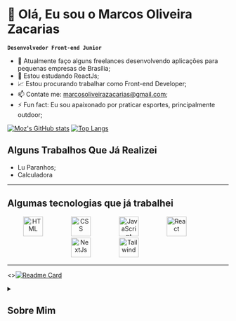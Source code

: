 # :punch: Olá, Eu sou o Marcos Oliveira Zacarias
**`Desenvolvedor Front-end Junior`**


- 🔭 Atualmente faço alguns freelances desenvolvendo aplicações para pequenas empresas de Brasília;
- 🌱 Estou estudando ReactJs;
- 📈 Estou procurando trabalhar como Front-end Developer;
- 📫 Contate me: marcosoliveirazacarias@gmail.com;
- ⚡ Fun fact: Eu sou apaixonado por praticar esportes, principalmente outdoor;

[![Moz's GitHub stats](https://github-readme-stats.vercel.app/api?username=Moz98&theme=great-gatsby)](https://github.com/Moz98/github-readme-stats) 
[![Top Langs](https://github-readme-stats.vercel.app/api/top-langs/?username=Moz98&theme=great-gatsby)](https://github.com/Moz98/github-readme-stats)

## Alguns Trabalhos Que Já Realizei 
- Lu Paranhos;
- Calculadora
----

## Algumas tecnologias que já trabalhei
<div display="flex" align="center">
  <img width="45px" alt="HTML" style="padding-right:60px" src="https://cdn.jsdelivr.net/gh/devicons/devicon/icons/html5/html5-plain-wordmark.svg" />
  <img width="45px" alt="CSS" style="padding-right:60px" src="https://cdn.jsdelivr.net/gh/devicons/devicon/icons/css3/css3-plain-wordmark.svg" />
  <img width="45px" alt="JavaScript" style="padding-right:60px" src="https://cdn.jsdelivr.net/gh/devicons/devicon/icons/javascript/javascript-plain.svg" />
  <img width="45px" alt="React" style="padding-right:60px" src="https://cdn.jsdelivr.net/gh/devicons/devicon/icons/react/react-original-wordmark.svg" />
  <img width="45px" alt="NextJs" style="padding-right:60px" src="https://cdn.jsdelivr.net/gh/devicons/devicon/icons/nextjs/nextjs-line.svg" />
  <img width="45px" alt="Tailwind" style="padding-right:60px" src="https://cdn.jsdelivr.net/gh/devicons/devicon/icons/tailwindcss/tailwindcss-plain.svg" />
</div>


----

<>[![Readme Card](https://github-readme-stats.vercel.app/api/pin/?username=Moz98&repo=bikcraft-origamid)](https://github.com/Moz98/bikcraft-origamid)


<details>
<summary><h2>Sobre Mim</h2></summary>
Sou graduado em administração, porém um aspirante da área de tecnologia. Atualmente estudando desenvolvimento Front-End e procurando uma transição de carreira.

